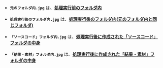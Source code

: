 - **`元のフォルダ内.jpg`** は、<ins>**処理実行前のフォルダ内**</ins><br><br>
- **`処理実行後のフォルダ内.jpg`** は、<ins>**処理実行後のフォルダ内(元のフォルダ内と同じフォルダ)** </ins><br><br>
- **`「ソースコード」フォルダ内.jpg`** は、<ins>**処理実行後に作成された「ソースコード」フォルダの中身**</ins><br><br>
- **`「結果・素材」フォルダ内.jpg`** は、<ins>**処理実行後に作成された「結果・素材」フォルダの中身**</ins>

